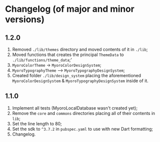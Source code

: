 # Changelog (of major and minor versions)

## 1.2.0

1. Removed `./lib/themes` directory and moved contents of it in `./lib`;
1. Moved functions that creates the principal `ThemeData` to `./lib/functions/theme_data`;'
1. `MyoroColorTheme` -> `MyoroColorDesignSystem`;
1. `MyoroTypographyTheme` --> `MyoroTypographyDesignSystem`;
1. Created folder `./lib/design_system` placing the aforementioned `MyoroColorDesignSystem` & `MyoroTypographyDesignSystem` inside of it.

## 1.1.0

1. Implement all tests (MyoroLocalDatabase wasn't created yet);
1. Remove the `core` and `commons` directories placing all of their contents in `lib`;
1. Set the line length to 80;
1. Set the sdk to `^3.7.2` in `pubspec.yaml` to use with new Dart formatting;
1. Changelog.
